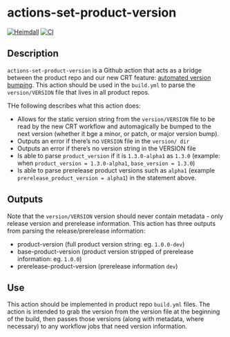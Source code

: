 # actions-set-product-version
[![Heimdall](https://heimdall.hashicorp.services/api/v1/assets/actions-set-product-version/badge.svg?key=195370081cbf50568fa41066c157e122a929e253ffa3f7e9b377c73433d31061)](https://heimdall.hashicorp.services/site/assets/actions-set-product-version) [![CI](https://github.com/hashicorp/actions-set-product-version/actions/workflows/lint.yml/badge.svg)](https://github.com/hashicorp/actions-set-product-version/actions/workflows/lint.yml)

## Description
`actions-set-product-version` is a Github action that acts as a bridge between the product repo and our new CRT feature: [automated version bumping](https://github.com/hashicorp/bob/commit/6813d9757c644679193a0af317e99570ac8cc848). This action should be used in the `build.yml` to parse the `version/VERSION` file that lives in all product repos. 

THe following describes what this action does: 

-  Allows for the static version string from the `version/VERSION` file to be read by the new CRT workflow and automagically be bumped to the next version (whether it bge a minor, or patch, or major version bump). 
- Outputs an error if there’s no `VERSION` file in the `version/ dir`
- Outputs an error if there’s no version string in the VERSION file
- Is able to parse `product_version` if it is `1.3.0-alpha1` as `1.3.0` (example: when `product_version = 1.3.0-alpha1`, `base_version = 1.3.0`)
- Is able to parse prerelease product versions such as `alpha1` (example `prerelease_product_version = alpha1`) in the statement above.  

## Outputs
Note that the `version/VERSION` version should never contain metadata - only release version and prerelease information. 
This action has three outputs from parsing the release/prerelease information:
- product-version (full product version string: eg. `1.0.0-dev`)
- base-product-version (product version stripped of prerelease information: eg. `1.0.0`)
- prerelease-product-version (prerelease information `dev`)

## Use
This action should be implemented in product repo `build.yml` files. The action is intended to grab the version from the version file at the beginning of the build, then passes those versions (along with metadata, where necessary) to any workflow jobs that need version information. 

